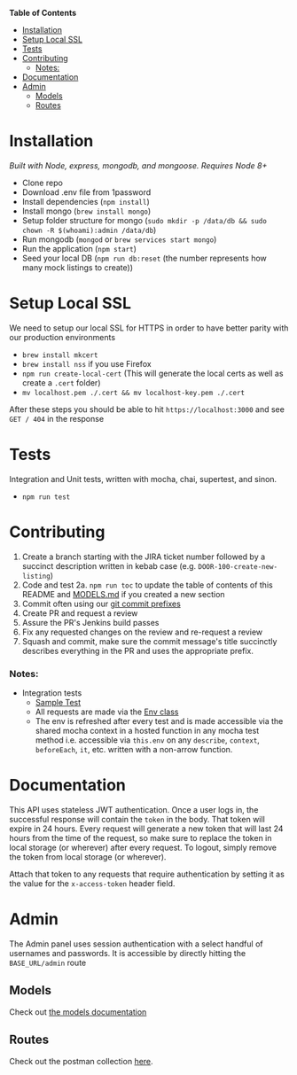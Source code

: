 <!-- START doctoc generated TOC please keep comment here to allow auto update -->
<!-- DON'T EDIT THIS SECTION, INSTEAD RE-RUN doctoc TO UPDATE -->
**Table of Contents**

- [Installation](#installation)
- [Setup Local SSL](#setup-local-ssl)
- [Tests](#tests)
- [Contributing](#contributing)
    - [Notes:](#notes)
- [Documentation](#documentation)
- [Admin](#admin)
  - [Models](#models)
  - [Routes](#routes)

<!-- END doctoc generated TOC please keep comment here to allow auto update -->

# Installation

_Built with Node, express, mongodb, and mongoose. Requires Node 8+_

- Clone repo
- Download .env file from 1password
- Install dependencies (`npm install`)
- Install mongo (`brew install mongo`)
- Setup folder structure for mongo (`sudo mkdir -p /data/db && sudo chown -R $(whoami):admin /data/db`)
- Run mongodb (`mongod` or `brew services start mongo`)
- Run the application (`npm start`)
- Seed your local DB (`npm run db:reset` (the number represents how many mock listings to create))

# Setup Local SSL

We need to setup our local SSL for HTTPS in order to have better parity with our production environments

- `brew install mkcert`
- `brew install nss` if you use Firefox
- `npm run create-local-cert` (This will generate the local certs as well as create a `.cert` folder)
- `mv localhost.pem ./.cert && mv localhost-key.pem ./.cert`

After these steps you should be able to hit `https://localhost:3000` and see `GET / 404` in the response

# Tests

Integration and Unit tests, written with mocha, chai, supertest, and sinon.

- `npm run test`

# Contributing

1. Create a branch starting with the JIRA ticket number followed by a succinct description written in kebab case (e.g. `DOOR-100-create-new-listing`)
2. Code and test
2a. `npm run toc` to update the table of contents of this README and [MODELS.md](/MODELS.md) if you created a new section
3. Commit often using our [git commit prefixes](https://gist.github.com/JakeBent/e341a4fd4d9ae8a0b40ae13b5573a8f1)
4. Create PR and request a review
5. Assure the PR's Jenkins build passes
6. Fix any requested changes on the review and re-request a review
7. Squash and commit, make sure the commit message's title succinctly describes everything in the PR and uses the appropriate prefix.

### Notes:

- Integration tests
  - [Sample Test](/test/integrations/me.spec.js)
  - All requests are made via the [Env class](/test/integrations/env.js)
  - The env is refreshed after every test and is made accessible via the shared mocha context in a hosted function in any mocha test method i.e. accessible via `this.env` on any `describe`, `context`, `beforeEach`, `it`, etc. written with a non-arrow function.

# Documentation

This API uses stateless JWT authentication. Once a user logs in, the successful response will contain the `token` in the body. That token will expire in 24 hours. Every request will generate a new token that will last 24 hours from the time of the request, so make sure to replace the token in local storage (or wherever) after every request. To logout, simply remove the token from local storage (or wherever).

Attach that token to any requests that require authentication by setting it as the value for the `x-access-token` header field.

# Admin

The Admin panel uses session authentication with a select handful of usernames and passwords. It is accessible by directly hitting the `BASE_URL/admin` route

## Models

Check out [the models documentation](MODELS.md)

## Routes

Check out the postman collection [here](Doorkee.postman_collection.json).

